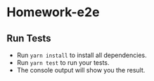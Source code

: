 # Homework-e2e

## Run Tests
- Run `yarn install` to install all dependencies.
- Run `yarn test` to run your tests.
- The console output will show you the result.